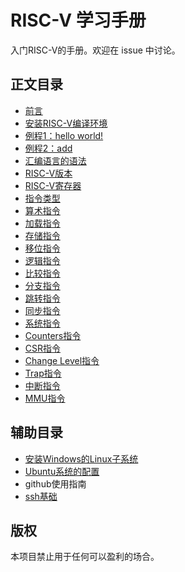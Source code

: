 # RISC-V 学习手册
入门RISC-V的手册。欢迎在 issue 中讨论。

## 正文目录
- [前言](1/1.md)
- [安装RISC-V编译环境](2/2.md)
- [例程1：hello world!](3/3.md)
- [例程2：add](4/4.md)
- [汇编语言的语法](5/5.md)
- [RISC-V版本](6/6.md)
- [RISC-V寄存器](7/7.md)
- [指令类型](8/8.md)
- [算术指令](9/9.md)
- [加载指令]()
- [存储指令]()
- [移位指令]()
- [逻辑指令]()
- [比较指令]()
- [分支指令]()
- [跳转指令]()
- [同步指令]()
- [系统指令]()
- [Counters指令]()
- [CSR指令]()
- [Change Level指令]()
- [Trap指令]()
- [中断指令]()
- [MMU指令]()

## 辅助目录
- [安装Windows的Linux子系统](F1/F1.md)
- [Ubuntu系统的配置](F2/F2.md)
- github使用指南
- [ssh基础](F3/F3.md)

## 版权

本项目禁止用于任何可以盈利的场合。
